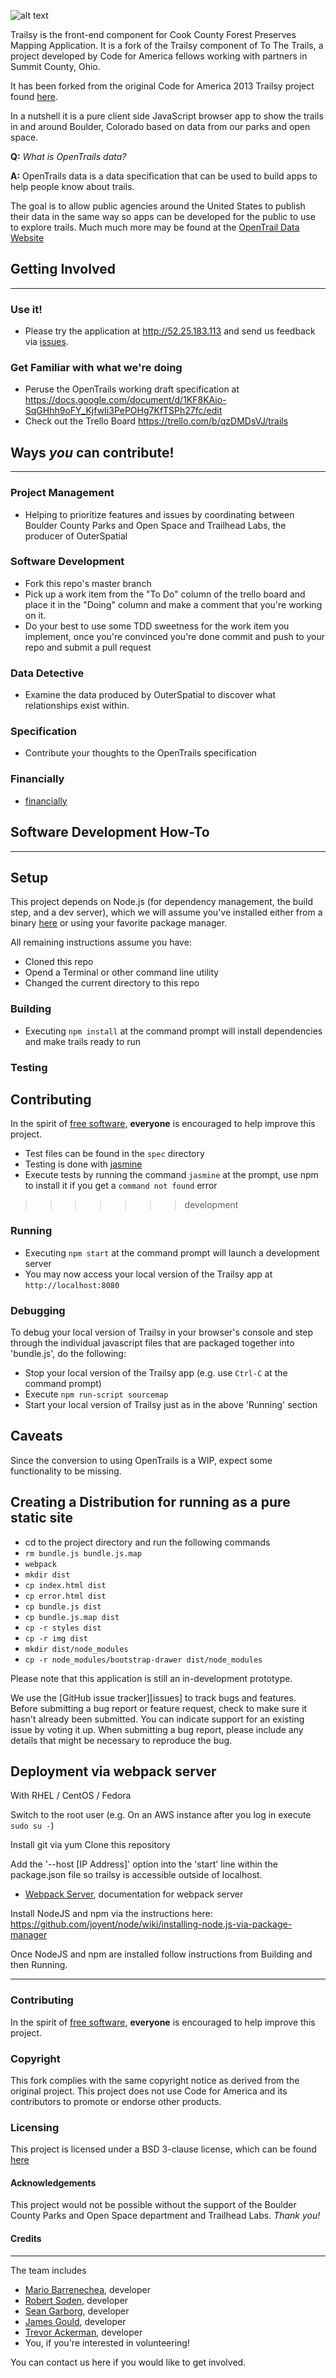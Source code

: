 ![alt text](https://github.com/CodeForBoulder/trailsy/blob/master/img/logo-bc.png "Trailsy")

Trailsy is the front-end component for Cook County Forest Preserves Mapping Application. It is a fork of the Trailsy component of To The Trails, a project developed by Code for America fellows working with partners in Summit County, Ohio.

It has been forked from the original Code for America 2013 Trailsy project found [here](https://github.com/codeforamerica/trailsy).

In a nutshell it is a pure client side JavaScript browser app to show the trails in and around Boulder, Colorado based on data from our parks and open space.

**Q:** _What is OpenTrails data?_

**A:** OpenTrails data is a data specification that can be used to build apps to help people know about trails. 

The goal is to allow public agencies around the United States to publish their data in the same way so apps can be developed for the public to use to explore trails.
Much much more may be found at the [OpenTrail Data Website](http://www.opentraildata.org/)

## Getting Involved
---
### Use it!
* Please try the application at http://52.25.183.113 and send us feedback via [issues](https://github.com/CodeForBoulder/trailsy/issues).
 
### Get Familiar with what we're doing
* Peruse the OpenTrails working draft specification at https://docs.google.com/document/d/1KF8KAio-SqGHhh9oFY_KjfwIi3PePOHg7KfTSPh27fc/edit
* Check out the Trello Board https://trello.com/b/qzDMDsVJ/trails

## Ways *you* can contribute!
---
### Project Management
* Helping to prioritize features and issues by coordinating between Boulder County Parks and Open Space and Trailhead Labs, the producer of OuterSpatial

### Software Development
* Fork this repo's master branch
* Pick up a work item from the "To Do" column of the trello board and place it in the "Doing" column and make a comment that you're working on it.
* Do your best to use some TDD sweetness for the work item you implement, once you're convinced you're done commit and push to your repo and submit a pull request

### Data Detective
* Examine the data produced by OuterSpatial to discover what relationships exist within. 

### Specification
* Contribute your thoughts to the OpenTrails specification

### Financially
* [financially](https://secure.codeforamerica.org/page/contribute/default?source_codes=footer-donate-link/)



## Software Development How-To
---

## Setup
This project depends on Node.js (for dependency management, the build step, and a dev server), which we will assume 
you've installed either from a binary [here](https://nodejs.org/download/) or using your favorite package manager.

All remaining instructions assume you have:
* Cloned this repo
* Opend a Terminal or other command line utility
* Changed the current directory to this repo

### Building

* Executing `npm install` at the command prompt will install dependencies and make trails ready to run

### Testing

## Contributing
In the spirit of [free software][free-sw], **everyone** is encouraged to help
improve this project.
* Test files can be found in the `spec` directory
* Testing is done with [jasmine](http://jasmine.github.io/)
* Execute tests by running the command `jasmine` at the prompt, use npm to install it if you get a `command not found` error
>>>>>>> development

### Running

* Executing `npm start` at the command prompt will launch a development server
* You may now access your local version of the Trailsy app at `http://localhost:8080`

### Debugging

To debug your local version of Trailsy in your browser's console and step through the individual javascript
files that are packaged together into 'bundle.js', do the following:

* Stop your local version of the Trailsy app (e.g. use `Ctrl-C` at the command prompt)
* Execute `npm run-script sourcemap`
* Start your local version of Trailsy just as in the above 'Running' section

## Caveats
Since the conversion to using OpenTrails is a WIP, expect some functionality to be missing.

## Creating a Distribution for running as a pure static site
* cd to the project directory and run the following commands
* `rm bundle.js bundle.js.map`
* `webpack`
* `mkdir dist`
* `cp index.html dist`
* `cp error.html dist`
* `cp bundle.js dist`
* `cp bundle.js.map dist`
* `cp -r styles dist`
* `cp -r img dist`
* `mkdir dist/node_modules`
* `cp -r node_modules/bootstrap-drawer dist/node_modules`

Please note that this application is still an in-development prototype.

We use the [GitHub issue tracker][issues] to track bugs and features. Before
submitting a bug report or feature request, check to make sure it hasn't
already been submitted. You can indicate support for an existing issue by
voting it up. When submitting a bug report, please include any details that might
be necessary to reproduce the bug.
## Deployment via webpack server

[webpacksite]:(http://webpack.github.io/docs/webpack-dev-server.html)
With RHEL / CentOS / Fedora

Switch to the root user
(e.g. On an AWS instance after you log in execute `sudo su -`)

Install git via yum
Clone this repository

Add the '--host [IP Address]' option into the 'start' line within the package.json file so trailsy is accessible
outside of localhost. 

* [Webpack Server][webpacksite], documentation for webpack server

Install NodeJS and npm via the instructions here:
https://github.com/joyent/node/wiki/installing-node.js-via-package-manager

Once NodeJS and npm are installed follow instructions from Building and then Running.

---
### Contributing
In the spirit of [free software][free-sw], **everyone** is encouraged to help
improve this project. 

[free-sw]: http://www.fsf.org/licensing/essays/free-sw.html

### Copyright
This fork complies with the same copyright notice as derived from the original project. 
This project does not use Code for America and its contributors to promote or endorse other products.

### Licensing
This project is licensed under a BSD 3-clause license, which can be found [here](./License.md)


#### Acknowledgements
This project would not be possible without the support of the Boulder County Parks and Open Space department and Trailhead Labs. *Thank you!*
 
#### Credits
---
The team includes
* [Mario Barrenechea][mbarrenecheajr], developer
* [Robert Soden][rsoden], developer
* [Sean Garborg][garborg], developer
* [James Gould][JamesGould123], developer
* [Trevor Ackerman][trevorackerman], developer
* You, if you're interested in volunteering!

[mbarrenecheajr]: https://github.com/mbarrenecheajr
[rsoden]: https://github.com/rsoden
[garborg]: https://github.com/garborg
[JamesGould123]: https://github.com/JamesGould123
[trevorackerman]: https://github.com/trevorackerman

You can contact us here if you would like to get involved.
